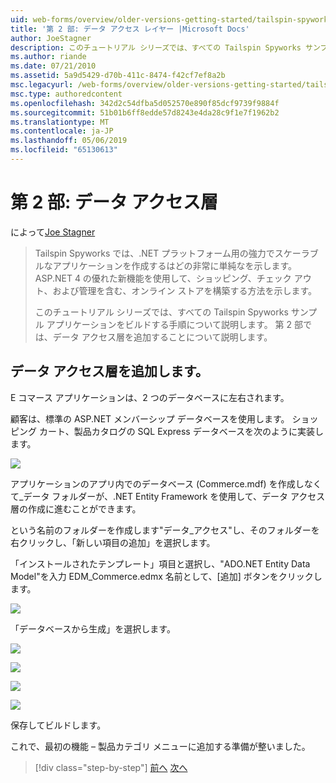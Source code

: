 ```yaml
---
uid: web-forms/overview/older-versions-getting-started/tailspin-spyworks/tailspin-spyworks-part-2
title: '第 2 部: データ アクセス レイヤー |Microsoft Docs'
author: JoeStagner
description: このチュートリアル シリーズでは、すべての Tailspin Spyworks サンプル アプリケーションをビルドする手順について説明します。 第 2 部では、データ アクセス層を追加することについて説明します。
ms.author: riande
ms.date: 07/21/2010
ms.assetid: 5a9d5429-d70b-411c-8474-f42cf7ef8a2b
msc.legacyurl: /web-forms/overview/older-versions-getting-started/tailspin-spyworks/tailspin-spyworks-part-2
msc.type: authoredcontent
ms.openlocfilehash: 342d2c54dfba5d052570e890f85dcf9739f9884f
ms.sourcegitcommit: 51b01b6ff8edde57d8243e4da28c9f1e7f1962b2
ms.translationtype: MT
ms.contentlocale: ja-JP
ms.lasthandoff: 05/06/2019
ms.locfileid: "65130613"
---
```

# <a name="part-2-data-access-layer"></a>第 2 部: データ アクセス層

によって[Joe Stagner](https://github.com/JoeStagner)

> Tailspin Spyworks では、.NET プラットフォーム用の強力でスケーラブルなアプリケーションを作成するはどの非常に単純なを示します。 ASP.NET 4 の優れた新機能を使用して、ショッピング、チェック アウト、および管理を含む、オンライン ストアを構築する方法を示します。
> 
> このチュートリアル シリーズでは、すべての Tailspin Spyworks サンプル アプリケーションをビルドする手順について説明します。 第 2 部では、データ アクセス層を追加することについて説明します。

## <a id="_Toc260221668"></a>  データ アクセス層を追加します。

E コマース アプリケーションは、2 つのデータベースに左右されます。

顧客は、標準の ASP.NET メンバーシップ データベースを使用します。 ショッピング カート、製品カタログの SQL Express データベースを次のように実装します。

![](tailspin-spyworks-part-2/_static/image1.jpg)

アプリケーションのアプリ内でのデータベース (Commerce.mdf) を作成しなくて\_データ フォルダーが、.NET Entity Framework を使用して、データ アクセス層の作成に進むことができます。

という名前のフォルダーを作成します"データ\_アクセス"し、そのフォルダーを右クリックし、「新しい項目の追加」を選択します。

「インストールされたテンプレート」項目と選択し、"ADO.NET Entity Data Model"を入力 EDM\_Commerce.edmx 名前として、[追加] ボタンをクリックします。

![](tailspin-spyworks-part-2/_static/image2.jpg)

「データベースから生成」を選択します。

![](tailspin-spyworks-part-2/_static/image1.png)

![](tailspin-spyworks-part-2/_static/image2.png)

![](tailspin-spyworks-part-2/_static/image3.png)

![](tailspin-spyworks-part-2/_static/image3.jpg)

保存してビルドします。

これで、最初の機能 – 製品カテゴリ メニューに追加する準備が整いました。

> [!div class="step-by-step"]
> [前へ](tailspin-spyworks-part-1.md)
> [次へ](tailspin-spyworks-part-3.md)
